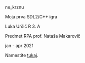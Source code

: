 ne_krznu
  
Moja prva SDL2/C++ igra

Luka Uršič R 3. A

Predmet RPA prof. Nataša Makarovič

jan - apr 2021

Namestite [tukaj](https://github.com/urluur/ne_krznu/releases).
